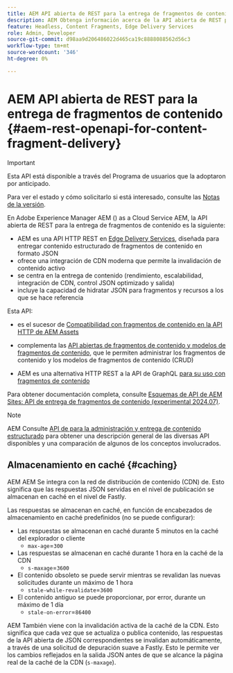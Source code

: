 ```yaml
---
title: AEM API abierta de REST para la entrega de fragmentos de contenido
description: AEM Obtenga información acerca de la API abierta de REST para la entrega de fragmentos de contenido
feature: Headless, Content Fragments, Edge Delivery Services
role: Admin, Developer
source-git-commit: d98aa9d206486022d465ca19c8888088562d56c3
workflow-type: tm+mt
source-wordcount: '346'
ht-degree: 0%

---
```



# AEM API abierta de REST para la entrega de fragmentos de contenido {#aem-rest-openapi-for-content-fragment-delivery}

>[!IMPORTANT]
>
>Esta API está disponible a través del Programa de usuarios que la adoptaron por anticipado.
>
>Para ver el estado y cómo solicitarlo si está interesado, consulte las [Notas de la versión](/help/release-notes/release-notes-cloud/release-notes-current.md).

En Adobe Experience Manager AEM () as a Cloud Service AEM, la API abierta de REST para la entrega de fragmentos de contenido es la siguiente:

* AEM es una API HTTP REST en [Edge Delivery Services](/help/edge/overview.md), diseñada para entregar contenido estructurado de fragmentos de contenido en formato JSON
* ofrece una integración de CDN moderna que permite la invalidación de contenido activo
* se centra en la entrega de contenido (rendimiento, escalabilidad, integración de CDN, control JSON optimizado y salida)
* incluye la capacidad de hidratar JSON para fragmentos y recursos a los que se hace referencia

Esta API:

* es el sucesor de [Compatibilidad con fragmentos de contenido en la API HTTP de AEM Assets](/help/assets/content-fragments/assets-api-content-fragments.md)

* complementa las [API abiertas de fragmentos de contenido y modelos de fragmentos de contenido](/help/headless/content-fragment-openapis.md), que le permiten administrar los fragmentos de contenido y los modelos de fragmentos de contenido (CRUD)

* AEM es una alternativa HTTP REST a la API de GraphQL [para su uso con fragmentos de contenido](/help/headless/graphql-api/content-fragments.md)

Para obtener documentación completa, consulte [Esquemas de API de AEM Sites: API de entrega de fragmentos de contenido (experimental 2024.07)](https://developer.adobe.com/experience-cloud/experience-manager-apis/api/experimental/sites/delivery/).

>[!NOTE]
>
>AEM Consulte [API de para la administración y entrega de contenido estructurado](/help/headless/apis-headless-and-content-fragments.md) para obtener una descripción general de las diversas API disponibles y una comparación de algunos de los conceptos involucrados.

## Almacenamiento en caché {#caching}

AEM AEM Se integra con la red de distribución de contenido (CDN) de. Esto significa que las respuestas JSON servidas en el nivel de publicación se almacenan en caché en el nivel de Fastly.

Las respuestas se almacenan en caché, en función de encabezados de almacenamiento en caché predefinidos (no se puede configurar):

* Las respuestas se almacenan en caché durante 5 minutos en la caché del explorador o cliente
   * `max-age`=`300`
* Las respuestas se almacenan en caché durante 1 hora en la caché de la CDN
   * `s-maxage`=`3600`
* El contenido obsoleto se puede servir mientras se revalidan las nuevas solicitudes durante un máximo de 1 hora
   * `stale-while-revalidate`=`3600`
* El contenido antiguo se puede proporcionar, por error, durante un máximo de 1 día
   * `stale-on-error`=`86400`

AEM También viene con la invalidación activa de la caché de la CDN. Esto significa que cada vez que se actualiza o publica contenido, las respuestas de la API abierta de JSON correspondientes se invalidan automáticamente, a través de una solicitud de depuración suave a Fastly. Esto le permite ver los cambios reflejados en la salida JSON antes de que se alcance la página real de la caché de la CDN (`s-maxage`).